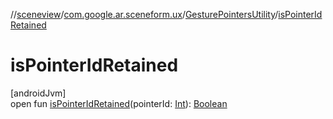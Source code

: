 //[sceneview](../../../index.md)/[com.google.ar.sceneform.ux](../index.md)/[GesturePointersUtility](index.md)/[isPointerIdRetained](is-pointer-id-retained.md)

# isPointerIdRetained

[androidJvm]\
open fun [isPointerIdRetained](is-pointer-id-retained.md)(pointerId: [Int](https://kotlinlang.org/api/latest/jvm/stdlib/kotlin/-int/index.html)): [Boolean](https://kotlinlang.org/api/latest/jvm/stdlib/kotlin/-boolean/index.html)
